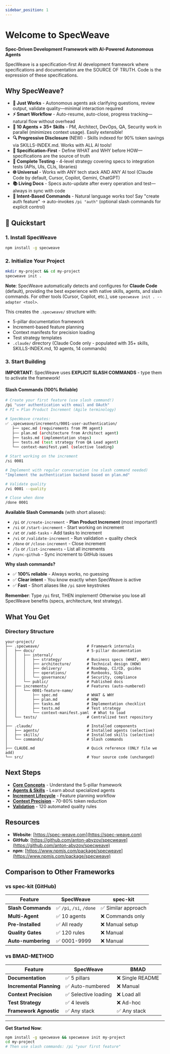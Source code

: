 ```yaml
---
sidebar_position: 1
---
```


# Welcome to SpecWeave

**Spec-Driven Development Framework with AI-Powered Autonomous Agents**

SpecWeave is a specification-first AI development framework where specifications and documentation are the SOURCE OF TRUTH. Code is the expression of these specifications.

## Why SpecWeave?

- **🤖 Just Works** - Autonomous agents ask clarifying questions, review output, validate quality—minimal interaction required
- **⚡ Smart Workflow** - Auto-resume, auto-close, progress tracking—natural flow without overhead
- **🎯 10 Agents + 35+ Skills** - PM, Architect, DevOps, QA, Security work in parallel (minimizes context usage). Easily extensible!
- **🔍 Progressive Disclosure** (NEW) - Skills indexed for 90% token savings via SKILLS-INDEX.md. Works with ALL AI tools!
- **📝 Specification-First** - Define WHAT and WHY before HOW—specifications are the source of truth
- **🧪 Complete Testing** - 4-level strategy covering specs to integration tests (APIs, UIs, CLIs, libraries)
- **🌐 Universal** - Works with ANY tech stack AND ANY AI tool (Claude Code by default, Cursor, Copilot, Gemini, ChatGPT)
- **📚 Living Docs** - Specs auto-update after every operation and test—always in sync with code
- **🚀 Intent-Based Commands** - Natural language works too! Say "create auth feature" → auto-invokes `/pi "auth"` (optional slash commands for explicit control)

## 🚀 Quickstart

### 1. Install SpecWeave

```bash
npm install -g specweave
```

### 2. Initialize Your Project

```bash
mkdir my-project && cd my-project
specweave init .
```

**Note**: SpecWeave automatically detects and configures for **Claude Code** (default), providing the best experience with native skills, agents, and slash commands. For other tools (Cursor, Copilot, etc.), use `specweave init . --adapter <tool>`.

This creates the `.specweave/` structure with:
- 5-pillar documentation framework
- Increment-based feature planning
- Context manifests for precision loading
- Test strategy templates
- `.claude/` directory (Claude Code only - populated with 35+ skills, SKILLS-INDEX.md, 10 agents, 14 commands)

### 3. Start Building

**IMPORTANT**: SpecWeave uses **EXPLICIT SLASH COMMANDS** - type them to activate the framework!

#### **Slash Commands (100% Reliable)**

```bash
# Create your first feature (use slash command!)
/pi "user authentication with email and OAuth"
# PI = Plan Product Increment (Agile terminology)

# SpecWeave creates:
✅ .specweave/increments/0001-user-authentication/
   ├── spec.md (requirements from PM agent)
   ├── plan.md (architecture from Architect agent)
   ├── tasks.md (implementation steps)
   ├── tests.md (test strategy from QA Lead agent)
   └── context-manifest.yaml (selective loading)

# Start working on the increment
/si 0001

# Implement with regular conversation (no slash command needed)
"Implement the authentication backend based on plan.md"

# Validate quality
/vi 0001 --quality

# Close when done
/done 0001
```

**Available Slash Commands** (with short aliases):
- `/pi` or `/create-increment` - **Plan Product Increment** (most important!)
- `/si` or `/start-increment` - Start working on increment
- `/at` or `/add-tasks` - Add tasks to increment
- `/vi` or `/validate-increment` - Run validation + quality check
- `/done` or `/close-increment` - Close increment
- `/ls` or `/list-increments` - List all increments
- `/sync-github` - Sync increment to GitHub issues

**Why slash commands?**
- ✅ **100% reliable** - Always works, no guessing
- ✅ **Clear intent** - You know exactly when SpecWeave is active
- ✅ **Fast** - Short aliases like `/pi` save keystrokes

**Remember**: Type `/pi` first, THEN implement! Otherwise you lose all SpecWeave benefits (specs, architecture, test strategy).

## What You Get

### Directory Structure
```
your-project/
├── .specweave/                     # Framework internals
│   ├── docs/                       # 5-pillar documentation
│   │   ├── internal/
│   │   │   ├── strategy/           # Business specs (WHAT, WHY)
│   │   │   ├── architecture/       # Technical design (HOW)
│   │   │   ├── delivery/           # Roadmap, CI/CD, guides
│   │   │   ├── operations/         # Runbooks, SLOs
│   │   │   └── governance/         # Security, compliance
│   │   └── public/                 # Published docs
│   ├── increments/                 # Features (auto-numbered)
│   │   └── 0001-feature-name/
│   │       ├── spec.md             # WHAT & WHY
│   │       ├── plan.md             # HOW
│   │       ├── tasks.md            # Implementation checklist
│   │       ├── tests.md            # Test strategy
│   │       └── context-manifest.yaml  # What to load
│   └── tests/                      # Centralized test repository
│
├── .claude/                        # Installed components
│   ├── agents/                     # Installed agents (selective)
│   ├── skills/                     # Installed skills (selective)
│   └── commands/                   # Slash commands
│
├── CLAUDE.md                       # Quick reference (ONLY file we add)
└── src/                            # Your source code (unchanged)
```

## Next Steps

- **[Core Concepts](./tutorial-basics/core-concepts)** - Understand the 5-pillar framework
- **[Agents & Skills](./tutorial-basics/agents-skills)** - Learn about specialized agents
- **[Increment Lifecycle](./tutorial-basics/increment-lifecycle)** - Feature planning workflow
- **[Context Precision](./tutorial-basics/context-precision)** - 70-80% token reduction
- **[Validation](./tutorial-basics/validation)** - 120 automated quality rules

## Resources

- **Website**: [https://spec-weave.com](https://spec-weave.com)
- **GitHub**: [https://github.com/anton-abyzov/specweave](https://github.com/anton-abyzov/specweave)
- **npm**: [https://www.npmjs.com/package/specweave](https://www.npmjs.com/package/specweave)

## Comparison to Other Frameworks

### vs **spec-kit** (GitHub)

| Feature | SpecWeave | spec-kit |
|---------|-----------|----------|
| **Slash Commands** | ✅ `/pi`, `/si`, `/done` | ✅ Similar approach |
| **Multi-Agent** | ✅ 10 agents | ❌ Commands only |
| **Pre-Installed** | ✅ All ready | ❌ Manual setup |
| **Quality Gates** | ✅ 120 rules | ❌ Manual |
| **Auto-numbering** | ✅ 0001-9999 | ❌ Manual |

### vs **BMAD-METHOD**

| Feature | SpecWeave | BMAD |
|---------|-----------|------|
| **Documentation** | ✅ 5 pillars | ❌ Single README |
| **Incremental Planning** | ✅ Auto-numbered | ❌ Manual |
| **Context Precision** | ✅ Selective loading | ❌ Load all |
| **Test Strategy** | ✅ 4 levels | ❌ Ad-hoc |
| **Framework Agnostic** | ✅ Any stack | ✅ Any stack |

---

**Get Started Now**:
```bash
npm install -g specweave && specweave init my-project
cd my-project
# Then use slash commands: /pi "your first feature"
```
